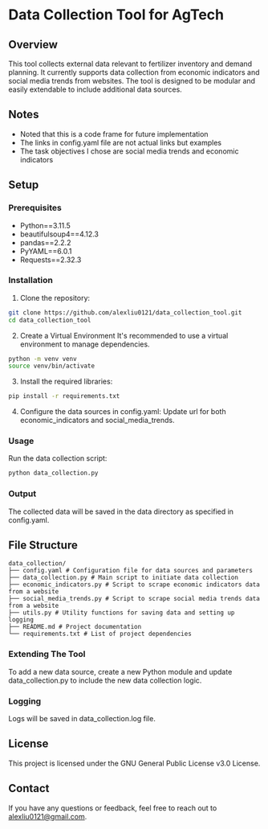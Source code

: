 # Data Collection Tool for AgTech

## Overview
This tool collects external data relevant to fertilizer inventory and demand planning. It currently supports data collection from economic indicators and social media trends from websites. The tool is designed to be modular and easily extendable to include additional data sources.

## Notes
- Noted that this is a code frame for future implementation
- The links in config.yaml file are not actual links but examples
- The task objectives I chose are social media trends and economic indicators

## Setup

### Prerequisites
- Python==3.11.5
- beautifulsoup4==4.12.3
- pandas==2.2.2
- PyYAML==6.0.1
- Requests==2.32.3

### Installation
1. Clone the repository:
```bash
git clone https://github.com/alexliu0121/data_collection_tool.git
cd data_collection_tool
```
2. Create a Virtual Environment
It's recommended to use a virtual environment to manage dependencies.

```bash
python -m venv venv
source venv/bin/activate
```
3. Install the required libraries:
```bash
pip install -r requirements.txt
```
4. Configure the data sources in config.yaml:
Update url for both economic_indicators and social_media_trends.

### Usage
Run the data collection script:
```bash
python data_collection.py
```

### Output
The collected data will be saved in the data directory as specified in config.yaml.

## File Structure
```plaintext
data_collection/
├── config.yaml # Configuration file for data sources and parameters
├── data_collection.py # Main script to initiate data collection
├── economic_indicators.py # Script to scrape economic indicators data from a website
├── social_media_trends.py # Script to scrape social media trends data from a website
├── utils.py # Utility functions for saving data and setting up logging
├── README.md # Project documentation
└── requirements.txt # List of project dependencies
```

### Extending The Tool
To add a new data source, create a new Python module and update data_collection.py to include the new data collection logic.

### Logging
Logs will be saved in data_collection.log file.

## License
This project is licensed under the GNU General Public License v3.0 License.

## Contact
If you have any questions or feedback, feel free to reach out to alexliu0121@gmail.com.
